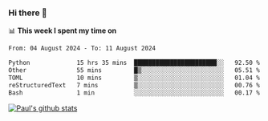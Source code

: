 ### Hi there 👋

📊 **This week I spent my time on**
<!--START_SECTION:waka-->

```txt
From: 04 August 2024 - To: 11 August 2024

Python             15 hrs 35 mins  ███████████████████████░░   92.50 %
Other              55 mins         █▒░░░░░░░░░░░░░░░░░░░░░░░   05.51 %
TOML               10 mins         ▒░░░░░░░░░░░░░░░░░░░░░░░░   01.04 %
reStructuredText   7 mins          ▒░░░░░░░░░░░░░░░░░░░░░░░░   00.76 %
Bash               1 min           ░░░░░░░░░░░░░░░░░░░░░░░░░   00.17 %
```

<!--END_SECTION:waka-->


[![Paul's github stats](https://github-readme-stats.vercel.app/api?username=mickeyouyou&theme=dracula&show_icons=true)](https://github.com/anuraghazra/github-readme-stats)
